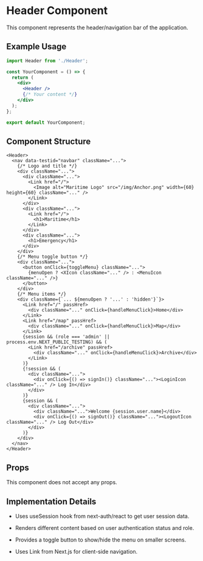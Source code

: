 # Header Component

This component represents the header/navigation bar of the application.

## Example Usage

```jsx
import Header from './Header';

const YourComponent = () => {
  return (
    <div>
      <Header />
      {/* Your content */}
    </div>
  );
};

export default YourComponent;
```

## Component Structure

```tsx
<Header>
  <nav data-testid="navbar" className="...">
    {/* Logo and title */}
    <div className="...">
      <div className="...">
        <Link href="/">
          <Image alt="Maritime Logo" src="/img/Anchor.png" width={60} height={60} className="..." />
        </Link>
      </div>
      <div className="...">
        <Link href="/">
          <h1>Maritime</h1>
        </Link>
      </div>
      <div className="...">
        <h1>Emergency</h1>
      </div>
    </div>
    {/* Menu toggle button */}
    <div className="...">
      <button onClick={toggleMenu} className="...">
        {menuOpen ? <XIcon className="..." /> : <MenuIcon className="..." />}
      </button>
    </div>
    {/* Menu items */}
    <div className={`... ${menuOpen ? '...' : 'hidden'}`}>
      <Link href="/" passHref>
        <div className="..." onClick={handleMenuClick}>Home</div>
      </Link>
      <Link href="/map" passHref>
        <div className="..." onClick={handleMenuClick}>Map</div>
      </Link>
      {session && (role === 'admin' || process.env.NEXT_PUBLIC_TESTING) && (
        <Link href="/archive" passHref>
          <div className="..." onClick={handleMenuClick}>Archive</div>
        </Link>
      )}
      {!session && (
        <div className="...">
          <div onClick={() => signIn()} className="..."><LoginIcon className="..." /> Log In</div>
        </div>
      )}
      {session && (
        <div className="...">
          <div className="...">Welcome {session.user.name}</div>
          <div onClick={() => signOut()} className="..."><LogoutIcon className="..." /> Log Out</div>
        </div>
      )}
    </div>
  </nav>
</Header>

```

## Props

This component does not accept any props.

## Implementation Details

- Uses useSession hook from next-auth/react to get user session data.

- Renders different content based on user authentication status and role.

- Provides a toggle button to show/hide the menu on smaller screens.

- Uses Link from Next.js for client-side navigation.